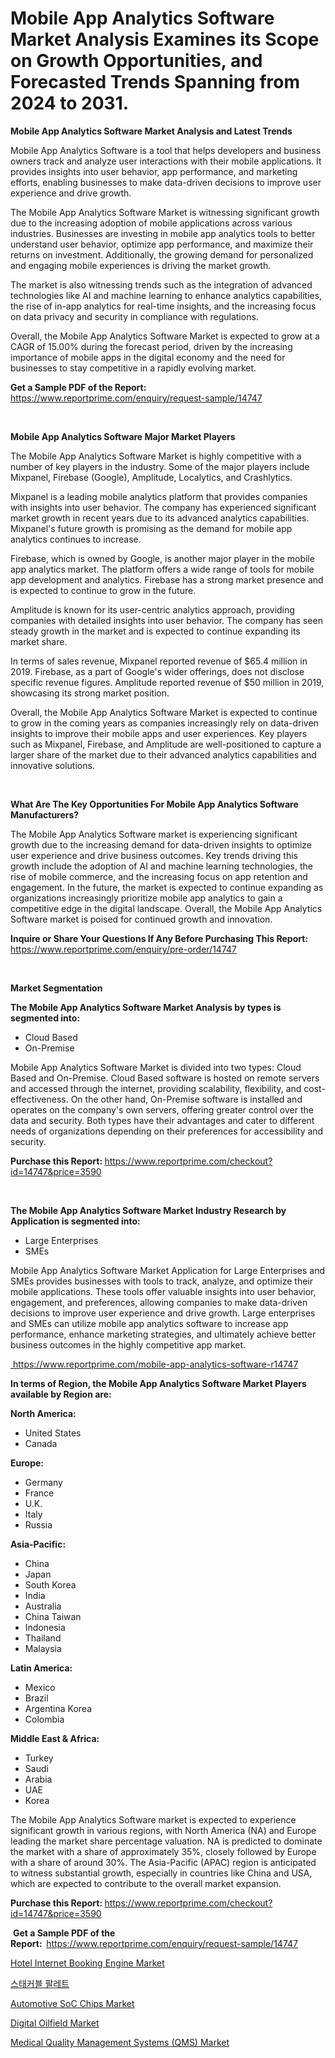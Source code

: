 <p><h1>Mobile App Analytics Software Market Analysis Examines its Scope on Growth Opportunities, and Forecasted Trends Spanning from 2024 to 2031.</h1></p><p><strong>Mobile App Analytics Software Market Analysis and Latest Trends</strong></p>
<p><p>Mobile App Analytics Software is a tool that helps developers and business owners track and analyze user interactions with their mobile applications. It provides insights into user behavior, app performance, and marketing efforts, enabling businesses to make data-driven decisions to improve user experience and drive growth.</p><p>The Mobile App Analytics Software Market is witnessing significant growth due to the increasing adoption of mobile applications across various industries. Businesses are investing in mobile app analytics tools to better understand user behavior, optimize app performance, and maximize their returns on investment. Additionally, the growing demand for personalized and engaging mobile experiences is driving the market growth.</p><p>The market is also witnessing trends such as the integration of advanced technologies like AI and machine learning to enhance analytics capabilities, the rise of in-app analytics for real-time insights, and the increasing focus on data privacy and security in compliance with regulations.</p><p>Overall, the Mobile App Analytics Software Market is expected to grow at a CAGR of 15.00% during the forecast period, driven by the increasing importance of mobile apps in the digital economy and the need for businesses to stay competitive in a rapidly evolving market.</p></p>
<p><strong>Get a Sample PDF of the Report:&nbsp;</strong> <a href="https://www.reportprime.com/enquiry/request-sample/14747">https://www.reportprime.com/enquiry/request-sample/14747</a></p>
<p>&nbsp;</p>
<p><strong>Mobile App Analytics Software Major Market Players</strong></p>
<p><p>The Mobile App Analytics Software Market is highly competitive with a number of key players in the industry. Some of the major players include Mixpanel, Firebase (Google), Amplitude, Localytics, and Crashlytics. </p><p>Mixpanel is a leading mobile analytics platform that provides companies with insights into user behavior. The company has experienced significant market growth in recent years due to its advanced analytics capabilities. Mixpanel's future growth is promising as the demand for mobile app analytics continues to increase.</p><p>Firebase, which is owned by Google, is another major player in the mobile app analytics market. The platform offers a wide range of tools for mobile app development and analytics. Firebase has a strong market presence and is expected to continue to grow in the future.</p><p>Amplitude is known for its user-centric analytics approach, providing companies with detailed insights into user behavior. The company has seen steady growth in the market and is expected to continue expanding its market share.</p><p>In terms of sales revenue, Mixpanel reported revenue of $65.4 million in 2019. Firebase, as a part of Google's wider offerings, does not disclose specific revenue figures. Amplitude reported revenue of $50 million in 2019, showcasing its strong market position.</p><p>Overall, the Mobile App Analytics Software Market is expected to continue to grow in the coming years as companies increasingly rely on data-driven insights to improve their mobile apps and user experiences. Key players such as Mixpanel, Firebase, and Amplitude are well-positioned to capture a larger share of the market due to their advanced analytics capabilities and innovative solutions.</p></p>
<p>&nbsp;</p>
<p><strong>What Are The Key Opportunities For Mobile App Analytics Software Manufacturers?</strong></p>
<p><p>The Mobile App Analytics Software market is experiencing significant growth due to the increasing demand for data-driven insights to optimize user experience and drive business outcomes. Key trends driving this growth include the adoption of AI and machine learning technologies, the rise of mobile commerce, and the increasing focus on app retention and engagement. In the future, the market is expected to continue expanding as organizations increasingly prioritize mobile app analytics to gain a competitive edge in the digital landscape. Overall, the Mobile App Analytics Software market is poised for continued growth and innovation.</p></p>
<p><strong>Inquire or Share Your Questions If Any Before Purchasing This Report:</strong> <a href="https://www.reportprime.com/enquiry/pre-order/14747">https://www.reportprime.com/enquiry/pre-order/14747</a></p>
<p>&nbsp;</p>
<p><strong>Market Segmentation</strong></p>
<p><strong>The Mobile App Analytics Software Market Analysis by types is segmented into:</strong></p>
<p><ul><li>Cloud Based</li><li>On-Premise</li></ul></p>
<p><p>Mobile App Analytics Software Market is divided into two types: Cloud Based and On-Premise. Cloud Based software is hosted on remote servers and accessed through the internet, providing scalability, flexibility, and cost-effectiveness. On the other hand, On-Premise software is installed and operates on the company's own servers, offering greater control over the data and security. Both types have their advantages and cater to different needs of organizations depending on their preferences for accessibility and security.</p></p>
<p><strong>Purchase this Report:&nbsp;</strong><a href="https://www.reportprime.com/checkout?id=14747&price=3590">https://www.reportprime.com/checkout?id=14747&price=3590</a></p>
<p>&nbsp;</p>
<p><strong>The Mobile App Analytics Software Market Industry Research by Application is segmented into:</strong></p>
<p><ul><li>Large Enterprises</li><li>SMEs</li></ul></p>
<p><p>Mobile App Analytics Software Market Application for Large Enterprises and SMEs provides businesses with tools to track, analyze, and optimize their mobile applications. These tools offer valuable insights into user behavior, engagement, and preferences, allowing companies to make data-driven decisions to improve user experience and drive growth. Large enterprises and SMEs can utilize mobile app analytics software to increase app performance, enhance marketing strategies, and ultimately achieve better business outcomes in the highly competitive app market.</p></p>
<p><a href="https://www.reportprime.com/mobile-app-analytics-software-r14747">&nbsp;https://www.reportprime.com/mobile-app-analytics-software-r14747</a></p>
<p><strong>In terms of Region, the Mobile App Analytics Software Market Players available by Region are:</strong></p>
<p>
    <p> <strong> North America: </strong>
        <ul>
            <li>United States</li>
            <li>Canada</li>
        </ul>
        </p> 
    <p> <strong> Europe: </strong>
        <ul>
            <li>Germany</li>
            <li>France</li>
            <li>U.K.</li>
            <li>Italy</li>
            <li>Russia</li>
        </ul>
        </p> 
    <p> <strong> Asia-Pacific: </strong>
        <ul>
            <li>China</li>
            <li>Japan</li>
            <li>South Korea</li>
            <li>India</li>
            <li>Australia</li>
            <li>China Taiwan</li>
            <li>Indonesia</li>
            <li>Thailand</li>
            <li>Malaysia</li>
        </ul>
        </p> 
    <p> <strong> Latin America: </strong>
        <ul>
            <li>Mexico</li>
            <li>Brazil</li>
            <li>Argentina Korea</li>
            <li>Colombia</li>
        </ul>
        </p> 
    <p> <strong> Middle East & Africa: </strong>
        <ul>
            <li>Turkey</li>
            <li>Saudi</li>
            <li>Arabia</li>
            <li>UAE</li>
            <li>Korea</li>
        </ul>
    </p>
    </p>
<p><p>The Mobile App Analytics Software market is expected to experience significant growth in various regions, with North America (NA) and Europe leading the market share percentage valuation. NA is predicted to dominate the market with a share of approximately 35%, closely followed by Europe with a share of around 30%. The Asia-Pacific (APAC) region is anticipated to witness substantial growth, especially in countries like China and USA, which are expected to contribute to the overall market expansion.</p></p>
<p><strong>Purchase this Report: </strong><a href="https://www.reportprime.com/checkout?id=14747&price=3590">https://www.reportprime.com/checkout?id=14747&price=3590</a></p>
<p>&nbsp;<strong>Get a Sample PDF of the Report:&nbsp;&nbsp;</strong><a href="https://www.reportprime.com/enquiry/request-sample/14747">https://www.reportprime.com/enquiry/request-sample/14747</a></p>
<p><strong></strong></p>
<p><p><a href="https://github.com/bmorecock/Market-Research-Report-List-4/blob/main/hotel-internet-booking-engine-market.md">Hotel Internet Booking Engine Market</a></p><p><a href="https://medium.com/@jerrodhilll/%EC%8A%A4%ED%85%8D-%EA%B0%80%EB%8A%A5%ED%95%9C-%ED%8C%94%EB%A0%88%ED%8A%B8-%EC%8B%9C%EC%9E%A5-%EC%A0%90%EC%9C%A0%EC%9C%A8-%EB%B0%8F-%EC%83%88%EB%A1%9C%EC%9A%B4-%EC%B6%94%EC%84%B8-%EB%B6%84%EC%84%9D-%EC%9C%A0%ED%98%95-%EC%9D%91%EC%9A%A9-%EC%B5%9C%EC%A2%85-%EC%82%AC%EC%9A%A9%EC%97%90-%EB%94%B0%EB%9D%BC-2024%EB%85%84%EB%B6%80%ED%84%B0-2031%EB%85%84%EA%B9%8C%EC%A7%80%EC%9D%98-%EA%B8%B0%EA%B0%84%EC%97%90-%EB%8C%80%ED%95%9C-%EC%98%88%EC%B8%A1-33f816d2c8d6">스태커블 팔레트</a></p><p><a href="https://medium.com/@kelleebernier1851/automotive-soc-chips-market-market-segmentation-geographical-regions-and-market-forcast-till-2031-7a5eae48e283">Automotive SoC Chips Market</a></p><p><a href="https://issuu.com/reportprime-2/docs/digital-oilfield-market-size-2030.pptx">Digital Oilfield Market</a></p><p><a href="https://medium.com/@sean.peake0978/comprehensive-analysis-of-the-global-medical-quality-management-systems-qms-market-growth-trends-f45e92943286">Medical Quality Management Systems (QMS) Market</a></p></p>